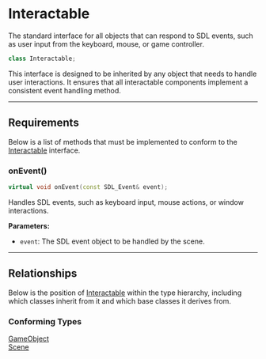 # Interactable

The standard interface for all objects that can 
respond to SDL events, such as user input from the keyboard, 
mouse, or game controller.

```c++
class Interactable;
```

This interface is designed to be inherited by any object 
that needs to handle user interactions. It ensures that 
all interactable components implement a consistent event 
handling method.

---

## Requirements
Below is a list of methods that must be implemented to
conform to the [Interactable](Interactable.md) interface.

### onEvent()

```c++
virtual void onEvent(const SDL_Event& event);
```

Handles SDL events, such as keyboard input, mouse actions, or window interactions.

**Parameters:**
- `event`: The SDL event object to be handled by the scene.

---

## Relationships
Below is the position of [Interactable](Interactable.md)
within the type hierarchy, including which classes inherit
from it and which base classes it derives from.

### Conforming Types
[GameObject](GameObject.md) <br>
[Scene](Scene.md)